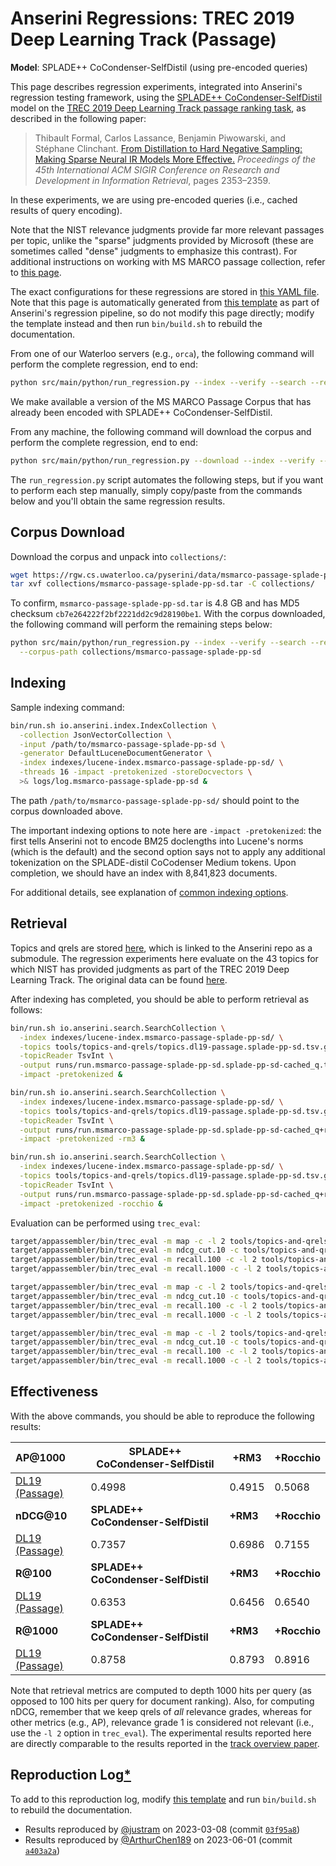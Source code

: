 # Anserini Regressions: TREC 2019 Deep Learning Track (Passage)

**Model**: SPLADE++ CoCondenser-SelfDistil (using pre-encoded queries)

This page describes regression experiments, integrated into Anserini's regression testing framework, using the [SPLADE++ CoCondenser-SelfDistil](https://huggingface.co/naver/splade-cocondenser-selfdistil) model on the [TREC 2019 Deep Learning Track passage ranking task](https://trec.nist.gov/data/deep2019.html), as described in the following paper:

> Thibault Formal, Carlos Lassance, Benjamin Piwowarski, and Stéphane Clinchant. [From Distillation to Hard Negative Sampling: Making Sparse Neural IR Models More Effective.](https://dl.acm.org/doi/10.1145/3477495.3531857) _Proceedings of the 45th International ACM SIGIR Conference on Research and Development in Information Retrieval_, pages 2353–2359.

In these experiments, we are using pre-encoded queries (i.e., cached results of query encoding).

Note that the NIST relevance judgments provide far more relevant passages per topic, unlike the "sparse" judgments provided by Microsoft (these are sometimes called "dense" judgments to emphasize this contrast).
For additional instructions on working with MS MARCO passage collection, refer to [this page](../../docs/experiments-msmarco-passage.md).

The exact configurations for these regressions are stored in [this YAML file](../../src/main/resources/regression/dl19-passage-splade-pp-sd.yaml).
Note that this page is automatically generated from [this template](../../src/main/resources/docgen/templates/dl19-passage-splade-pp-sd.template) as part of Anserini's regression pipeline, so do not modify this page directly; modify the template instead and then run `bin/build.sh` to rebuild the documentation.

From one of our Waterloo servers (e.g., `orca`), the following command will perform the complete regression, end to end:

```bash
python src/main/python/run_regression.py --index --verify --search --regression dl19-passage-splade-pp-sd
```

We make available a version of the MS MARCO Passage Corpus that has already been encoded with SPLADE++ CoCondenser-SelfDistil.

From any machine, the following command will download the corpus and perform the complete regression, end to end:

```bash
python src/main/python/run_regression.py --download --index --verify --search --regression dl19-passage-splade-pp-sd
```

The `run_regression.py` script automates the following steps, but if you want to perform each step manually, simply copy/paste from the commands below and you'll obtain the same regression results.

## Corpus Download

Download the corpus and unpack into `collections/`:

```bash
wget https://rgw.cs.uwaterloo.ca/pyserini/data/msmarco-passage-splade-pp-sd.tar -P collections/
tar xvf collections/msmarco-passage-splade-pp-sd.tar -C collections/
```

To confirm, `msmarco-passage-splade-pp-sd.tar` is 4.8 GB and has MD5 checksum `cb7e264222f2bf2221dd2c9d28190be1`.
With the corpus downloaded, the following command will perform the remaining steps below:

```bash
python src/main/python/run_regression.py --index --verify --search --regression dl19-passage-splade-pp-sd \
  --corpus-path collections/msmarco-passage-splade-pp-sd
```

## Indexing

Sample indexing command:

```bash
bin/run.sh io.anserini.index.IndexCollection \
  -collection JsonVectorCollection \
  -input /path/to/msmarco-passage-splade-pp-sd \
  -generator DefaultLuceneDocumentGenerator \
  -index indexes/lucene-index.msmarco-passage-splade-pp-sd/ \
  -threads 16 -impact -pretokenized -storeDocvectors \
  >& logs/log.msmarco-passage-splade-pp-sd &
```

The path `/path/to/msmarco-passage-splade-pp-sd/` should point to the corpus downloaded above.

The important indexing options to note here are `-impact -pretokenized`: the first tells Anserini not to encode BM25 doclengths into Lucene's norms (which is the default) and the second option says not to apply any additional tokenization on the SPLADE-distil CoCodenser Medium tokens.
Upon completion, we should have an index with 8,841,823 documents.

For additional details, see explanation of [common indexing options](../../docs/common-indexing-options.md).

## Retrieval

Topics and qrels are stored [here](https://github.com/castorini/anserini-tools/tree/master/topics-and-qrels), which is linked to the Anserini repo as a submodule.
The regression experiments here evaluate on the 43 topics for which NIST has provided judgments as part of the TREC 2019 Deep Learning Track.
The original data can be found [here](https://trec.nist.gov/data/deep2019.html).

After indexing has completed, you should be able to perform retrieval as follows:

```bash
bin/run.sh io.anserini.search.SearchCollection \
  -index indexes/lucene-index.msmarco-passage-splade-pp-sd/ \
  -topics tools/topics-and-qrels/topics.dl19-passage.splade-pp-sd.tsv.gz \
  -topicReader TsvInt \
  -output runs/run.msmarco-passage-splade-pp-sd.splade-pp-sd-cached_q.topics.dl19-passage.splade-pp-sd.txt \
  -impact -pretokenized &

bin/run.sh io.anserini.search.SearchCollection \
  -index indexes/lucene-index.msmarco-passage-splade-pp-sd/ \
  -topics tools/topics-and-qrels/topics.dl19-passage.splade-pp-sd.tsv.gz \
  -topicReader TsvInt \
  -output runs/run.msmarco-passage-splade-pp-sd.splade-pp-sd-cached_q+rm3.topics.dl19-passage.splade-pp-sd.txt \
  -impact -pretokenized -rm3 &

bin/run.sh io.anserini.search.SearchCollection \
  -index indexes/lucene-index.msmarco-passage-splade-pp-sd/ \
  -topics tools/topics-and-qrels/topics.dl19-passage.splade-pp-sd.tsv.gz \
  -topicReader TsvInt \
  -output runs/run.msmarco-passage-splade-pp-sd.splade-pp-sd-cached_q+rocchio.topics.dl19-passage.splade-pp-sd.txt \
  -impact -pretokenized -rocchio &
```

Evaluation can be performed using `trec_eval`:

```bash
target/appassembler/bin/trec_eval -m map -c -l 2 tools/topics-and-qrels/qrels.dl19-passage.txt runs/run.msmarco-passage-splade-pp-sd.splade-pp-sd-cached_q.topics.dl19-passage.splade-pp-sd.txt
target/appassembler/bin/trec_eval -m ndcg_cut.10 -c tools/topics-and-qrels/qrels.dl19-passage.txt runs/run.msmarco-passage-splade-pp-sd.splade-pp-sd-cached_q.topics.dl19-passage.splade-pp-sd.txt
target/appassembler/bin/trec_eval -m recall.100 -c -l 2 tools/topics-and-qrels/qrels.dl19-passage.txt runs/run.msmarco-passage-splade-pp-sd.splade-pp-sd-cached_q.topics.dl19-passage.splade-pp-sd.txt
target/appassembler/bin/trec_eval -m recall.1000 -c -l 2 tools/topics-and-qrels/qrels.dl19-passage.txt runs/run.msmarco-passage-splade-pp-sd.splade-pp-sd-cached_q.topics.dl19-passage.splade-pp-sd.txt

target/appassembler/bin/trec_eval -m map -c -l 2 tools/topics-and-qrels/qrels.dl19-passage.txt runs/run.msmarco-passage-splade-pp-sd.splade-pp-sd-cached_q+rm3.topics.dl19-passage.splade-pp-sd.txt
target/appassembler/bin/trec_eval -m ndcg_cut.10 -c tools/topics-and-qrels/qrels.dl19-passage.txt runs/run.msmarco-passage-splade-pp-sd.splade-pp-sd-cached_q+rm3.topics.dl19-passage.splade-pp-sd.txt
target/appassembler/bin/trec_eval -m recall.100 -c -l 2 tools/topics-and-qrels/qrels.dl19-passage.txt runs/run.msmarco-passage-splade-pp-sd.splade-pp-sd-cached_q+rm3.topics.dl19-passage.splade-pp-sd.txt
target/appassembler/bin/trec_eval -m recall.1000 -c -l 2 tools/topics-and-qrels/qrels.dl19-passage.txt runs/run.msmarco-passage-splade-pp-sd.splade-pp-sd-cached_q+rm3.topics.dl19-passage.splade-pp-sd.txt

target/appassembler/bin/trec_eval -m map -c -l 2 tools/topics-and-qrels/qrels.dl19-passage.txt runs/run.msmarco-passage-splade-pp-sd.splade-pp-sd-cached_q+rocchio.topics.dl19-passage.splade-pp-sd.txt
target/appassembler/bin/trec_eval -m ndcg_cut.10 -c tools/topics-and-qrels/qrels.dl19-passage.txt runs/run.msmarco-passage-splade-pp-sd.splade-pp-sd-cached_q+rocchio.topics.dl19-passage.splade-pp-sd.txt
target/appassembler/bin/trec_eval -m recall.100 -c -l 2 tools/topics-and-qrels/qrels.dl19-passage.txt runs/run.msmarco-passage-splade-pp-sd.splade-pp-sd-cached_q+rocchio.topics.dl19-passage.splade-pp-sd.txt
target/appassembler/bin/trec_eval -m recall.1000 -c -l 2 tools/topics-and-qrels/qrels.dl19-passage.txt runs/run.msmarco-passage-splade-pp-sd.splade-pp-sd-cached_q+rocchio.topics.dl19-passage.splade-pp-sd.txt
```

## Effectiveness

With the above commands, you should be able to reproduce the following results:

| **AP@1000**                                                                                                  | **SPLADE++ CoCondenser-SelfDistil**| **+RM3**  | **+Rocchio**|
|:-------------------------------------------------------------------------------------------------------------|-----------|-----------|-----------|
| [DL19 (Passage)](https://trec.nist.gov/data/deep2020.html)                                                   | 0.4998    | 0.4915    | 0.5068    |
| **nDCG@10**                                                                                                  | **SPLADE++ CoCondenser-SelfDistil**| **+RM3**  | **+Rocchio**|
| [DL19 (Passage)](https://trec.nist.gov/data/deep2020.html)                                                   | 0.7357    | 0.6986    | 0.7155    |
| **R@100**                                                                                                    | **SPLADE++ CoCondenser-SelfDistil**| **+RM3**  | **+Rocchio**|
| [DL19 (Passage)](https://trec.nist.gov/data/deep2020.html)                                                   | 0.6353    | 0.6456    | 0.6540    |
| **R@1000**                                                                                                   | **SPLADE++ CoCondenser-SelfDistil**| **+RM3**  | **+Rocchio**|
| [DL19 (Passage)](https://trec.nist.gov/data/deep2020.html)                                                   | 0.8758    | 0.8793    | 0.8916    |

Note that retrieval metrics are computed to depth 1000 hits per query (as opposed to 100 hits per query for document ranking).
Also, for computing nDCG, remember that we keep qrels of _all_ relevance grades, whereas for other metrics (e.g., AP), relevance grade 1 is considered not relevant (i.e., use the `-l 2` option in `trec_eval`).
The experimental results reported here are directly comparable to the results reported in the [track overview paper](https://arxiv.org/abs/2003.07820).

## Reproduction Log[*](../../docs/reproducibility.md)

To add to this reproduction log, modify [this template](../../src/main/resources/docgen/templates/dl19-passage-splade-pp-sd.template) and run `bin/build.sh` to rebuild the documentation.

+ Results reproduced by [@justram](https://github.com/justram) on 2023-03-08 (commit [`03f95a8`](https://github.com/castorini/anserini/commit/03f95a8e1ae09ab09efe046bfcbd3a4cdda691b4))
+ Results reproduced by [@ArthurChen189](https://github.com/ArthurChen189) on 2023-06-01 (commit [`a403a2a`](https://github.com/castorini/anserini/commit/a403a2a44af9322c7a2dbdb5240180a62398ab06))
